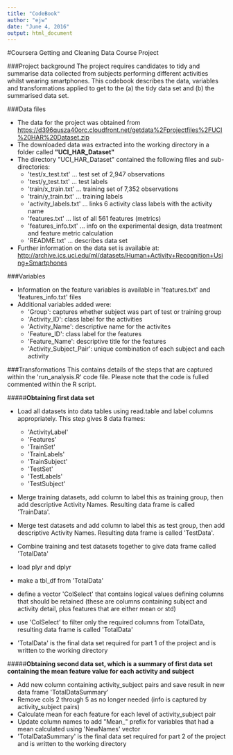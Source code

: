 ```yaml
---
title: "CodeBook"
author: "ejw"
date: "June 4, 2016"
output: html_document
---
```


#Coursera Getting and Cleaning Data Course Project

###Project background
The project requires candidates to tidy and summarise data collected from subjects performing different activities whilst wearing smartphones. This codebook describes the data, variables and transformations applied to get to the (a) the tidy data set and (b) the summarised data set.

###Data files
- The data for the project was obtained from https://d396qusza40orc.cloudfront.net/getdata%2Fprojectfiles%2FUCI%20HAR%20Dataset.zip
- The downloaded data was extracted into the working directory in a folder called **"UCI_HAR_Dataset"**
- The directory "UCI_HAR_Dataset" contained the following files and sub-directories:
     + 'test/x_test.txt' ... test set of 2,947 observations
     + 'test/y_test.txt' ... test labels
     + 'train/x_train.txt' ... training set of 7,352 observations
     + 'train/y_train.txt' ... training labels
     + 'activity_labels.txt' ... links 6 activity class labels with the activity name
     + 'features.txt' ... list of all 561 features (metrics)
     + 'features_info.txt' ... info on the experimental design, data treatment and feature metric calculation
     + 'README.txt' ... describes data set
- Further information on the data set is available at: http://archive.ics.uci.edu/ml/datasets/Human+Activity+Recognition+Using+Smartphones

###Variables
- Information on the feature variables is available in 'features.txt' and 'features_info.txt' files
- Additional variables added were:
     + 'Group': captures whether subject was part of test or training group
     + 'Activity_ID': class label for the activities
     + 'Activity_Name': descriptive name for the activites
     + 'Feature_ID': class label for the features
     + 'Feature_Name': descriptive title for the features
     + 'Activity_Subject_Pair': unique combination of each subject and each activity
     
###Transformations
This contains details of the steps that are captured within the 'run_analysis.R' code file. Please note that the code is fulled commented within the R script.

#####**Obtaining first data set**
- Load all datasets into data tables using read.table and label columns appropriately. This step gives 8 data frames:
     + 'ActivityLabel'
     + 'Features'
     + 'TrainSet'
     + 'TrainLabels'
     + 'TrainSubject'
     + 'TestSet'
     + 'TestLabels'
     + 'TestSubject'

- Merge training datasets, add column to label this as training group, then add descriptive Activity Names. Resulting data frame is called 'TrainData'.
- Merge test datasets and add column to label this as test group, then add descriptive Activity Names. Resulting data frame is called 'TestData'.
- Combine training and test datasets together to give data frame called 'TotalData'
- load plyr and dplyr
- make a tbl_df from 'TotalData'
- define a vector 'ColSelect' that contains logical values defining columns that should be retained (these are columns containing subject and activity detail, plus features that are either mean or std)
- use 'ColSelect' to filter only the required columns from TotalData, resulting data frame is called 'TotalData'
- 'TotalData' is the final data set required for part 1 of the project and is written to the working directory

#####**Obtaining second data set, which is a summary of first data set containing the mean feature value for each activity and subject**
- Add new column containing activity_subject pairs and save result in new data frame 'TotalDataSummary'
- Remove cols 2 through 5 as no longer needed (info is captured by activity_subject pairs)
- Calculate mean for each feature for each level of activity_subject pair
- Update column names to add "Mean_" prefix for variables that had a mean calculated using 'NewNames' vector
- 'TotalDataSummary' is the final data set required for part 2 of the project and is written to the working directory







